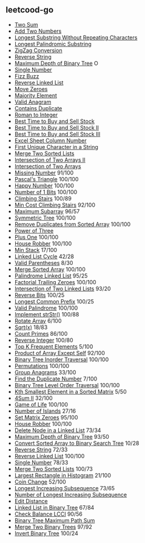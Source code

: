 

## leetcood-go

* [Two Sum](code/two_sum.go)
* [Add Two Numbers](code/add_two_numbers.go)
* [Longest Substring Without Repeating Characters](code/longest_substring_without_repeating_characters.go)
* [Longest Palindromic Substring](code/longest_palindromic_substring.go)
* [ZigZag Conversion](code/zigzag_conversion.go)
* [Reverse String](code/reverse_string.go)
* [Maximum Depth of Binary Tree](code/maximum_depth_of_binary_tree.go) O
* [Single Number](code/single_number.go)
* [Fizz Buzz](code/fizz_buzz.go)
* [Reverse Linked List](code/reverse_linked_list.go)
* [Move Zeroes](code/move_zeroes.go)
* [Majority Element](code/majority_element.go)
* [Valid Anagram](code/valid_anagram.go)
* [Contains Duplicate](code/contains_duplicate.go)
* [Roman to Integer](code/roman_to_integer.go)
* [Best Time to Buy and Sell Stock](code/best_time_to_buy_and_sell_stock.go)
* [Best Time to Buy and Sell Stock II](code/best_time_to_buy_and_sell_stock_ii.go)
* [Best Time to Buy and Sell Stock III](code/best_time_to_buy_and_sell_stock_iii.go)
* [Excel Sheet Column Number](code/excel_sheet_column_number.go)
* [First Unique Character in a String](code/first_unique_character_in_a_string.go)
* [Merge Two Sorted Lists](code/merge_two_sorted_lists.go)
* [Intersection of Two Arrays II](code/intersection_of_two_arrays_ii.go)
* [Intersection of Two Arrays](code/intersection_of_two_arrays.go)
* [Missing Number](code/missing_number.go)   91/100
* [Pascal's Triangle](code/pascals_triangle.go) 100/100
* [Happy Number](code/happy_number.go) 100/100
* [Number of 1 Bits](code/number_of_1_bits.go) 100/100
* [Climbing Stairs](code/climbing_stairs.go) 100/89
* [Min Cost Climbing Stairs](code/min_cost_climbing_stairs.go) 92/100
* [Maximum Subarray](code/maximum_subarray.go) 96/57
* [Symmetric Tree](code/symmetric_tree.go) 100/100
* [Remove Duplicates from Sorted Array](code/remove_duplicates_from_sorted_array.go) 100/100
* [Power of Three](code/power_of_three.go) 
* [Plus One](code/plus_one.go) 100/100
* [House Robber](code/house_robber.go) 100/100
* [Min Stack](code/min_stack.go) 17/100
* [Linked List Cycle](code/linked_list_cycle.go) 42/28
* [Valid Parentheses](code/valid_parentheses.go) 8/30
* [Merge Sorted Array](code/merge_sorted_array.go) 100/100
* [Palindrome Linked List](code/palindrome_linked_list.go) 95/25
* [Factorial Trailing Zeroes](code/factorial_trailing_zeroes.go) 100/100
* [Intersection of Two Linked Lists](code/intersection_of_two_linked_lists.go) 93/20
* [Reverse Bits](code/reverse_bits.go) 100/25
* [Longest Common Prefix](code/longest_common_prefix.go) 100/25
* [Valid Palindrome](code/valid_palindrome.go) 100/100
* [Implement strStr()](code/implement_str_str.go) 100/88
* [Rotate Array](code/rotate_array.go) 6/100
* [Sqrt(x)](code/sqrt_x.go) 18/83
* [Count Primes](code/count_primes.go) 86/100
* [Reverse Integer](code/reverse_integer.go) 100/80
* [Top K Frequent Elements](code/top_k_frequent_elements.go) 5/100
* [Product of Array Except Self](code/product_of_array_except_self.go) 92/100
* [Binary Tree Inorder Traversal](code/Binary_tree_inorder_traversal.go) 100/100
* [Permutations](code/permutations.go) 100/100
* [Group Anagrams](code/group_anagrams.go) 33/100
* [Find the Duplicate Number](code/find_the_duplicate_number.go) 7/100
* [Binary Tree Level Order Traversal](code/binary_tree_level_order_traversal.go) 100/100
* [Kth Smallest Element in a Sorted Matrix](code/kth_smallest_element_in_a_sorted_matrix.go) 5/50
* [4Sum II](code/4sum_ll.go) 32/100
* [Game of Life](code/game_of_life.go) 100/100
* [Number of Islands](code/number_of_islands.go) 27/16
* [Set Matrix Zeroes](code/set_matrix_zeroes.go) 95/100
* [House Robber](code-cn/House_Robber.go) 100/100
* [Delete Node in a Linked List](code-cn/Delete_Node_in_a_Linked_List.go) 73/34
* [Maximum Depth of Binary Tree](code-cn/Maximum_Depth_of_Binary_Tree.go) 93/50
* [Convert Sorted Array to Binary Search Tree](code-cn/Convert_Sorted_Array_to_Binary_Search_Tree.go) 10/28
* [Reverse String](code-cn/Reverse_String.go) 72/33
* [Reverse Linked List](code-cn/Reverse_Linked_List.go) 100/100
* [Single Number](code-cn/Single_Number.go) 78/33
* [Merge Two Sorted Lists](code-cn/Merge_Two_Sorted_Lists.go) 100/73
* [Largest Rectangle in Histogram](code-cn/Largest_Rectangle_in_Histogram.go) 21/100
* [Coin Change](code-cn/Coin_Change.go) 52/100
* [Longest Increasing Subsequence](code-cn/Longest_Increasing_Subsequence.go) 73/65
* [Number of Longest Increasing Subsequence](code-cn/Number_of_Longest_Increasing_Subsequence.go)
* [Edit Distance](code-cn/Edit_Distance.go)
* [Linked List in Binary Tree](Linked_List_in_Binary_Tree.go) 67/84
* [Check Balance LCCI](Check_Balance_LCCI.go) 90/56
* [Binary Tree Maximum Path Sum](Binary_Tree_Maximum_Path_Sum.go) 
* [Merge Two Binary Trees](Merge_Two_Binary_Trees.go) 97/92
* [ Invert Binary Tree](Invert_Binary_Tree.go) 100/24
